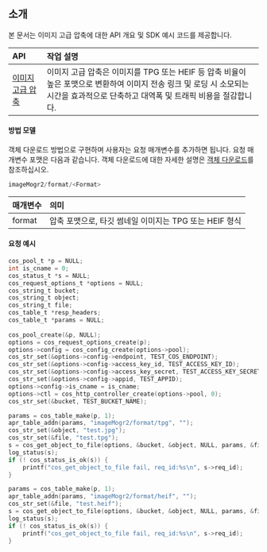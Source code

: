 ## 소개

본 문서는 이미지 고급 압축에 대한 API 개요 및 SDK 예시 코드를 제공합니다.


| API           |  작업 설명               |
| :--------------- |  :--------------------- |
| [이미지 고급 압축](https://intl.cloud.tencent.com/document/product/436/40119)|이미지 고급 압축은 이미지를 TPG 또는 HEIF 등 압축 비율이 높은 포맷으로 변환하여 이미지 전송 링크 및 로딩 시 소모되는 시간을 효과적으로 단축하고 대역폭 및 트래픽 비용을 절감합니다. |

#### 방법 모델

객체 다운로드 방법으로 구현하며 사용자는 요청 매개변수를 추가하면 됩니다. 요청 매개변수 포맷은 다음과 같습니다. 객체 다운로드에 대한 자세한 설명은 [객체 다운로드](https://intl.cloud.tencent.com/document/product/436/31518)를 참조하십시오.

```c
imageMogr2/format/<Format>
```
| 매개변수       | 의미                                           |
| :--------- | :--------------------------------------------- |
| format | 압축 포맷으로, 타깃 썸네일 이미지는 TPG 또는 HEIF 형식 |



#### 요청 예시

```c
cos_pool_t *p = NULL;
int is_cname = 0; 
cos_status_t *s = NULL;
cos_request_options_t *options = NULL;
cos_string_t bucket;
cos_string_t object;
cos_string_t file;
cos_table_t *resp_headers;
cos_table_t *params = NULL;
  
cos_pool_create(&p, NULL);
options = cos_request_options_create(p);
options->config = cos_config_create(options->pool);
cos_str_set(&options->config->endpoint, TEST_COS_ENDPOINT);
cos_str_set(&options->config->access_key_id, TEST_ACCESS_KEY_ID);
cos_str_set(&options->config->access_key_secret, TEST_ACCESS_KEY_SECRET);
cos_str_set(&options->config->appid, TEST_APPID);
options->config->is_cname = is_cname;
options->ctl = cos_http_controller_create(options->pool, 0);
cos_str_set(&bucket, TEST_BUCKET_NAME);

params = cos_table_make(p, 1);
apr_table_addn(params, "imageMogr2/format/tpg", "");
cos_str_set(&object, "test.jpg");
cos_str_set(&file, "test.tpg");
s = cos_get_object_to_file(options, &bucket, &object, NULL, params, &file, &resp_headers);
log_status(s);
if (! cos_status_is_ok(s)) {
    printf("cos_get_object_to_file fail, req_id:%s\n", s->req_id);
}

params = cos_table_make(p, 1);
apr_table_addn(params, "imageMogr2/format/heif", "");
cos_str_set(&file, "test.heif");
s = cos_get_object_to_file(options, &bucket, &object, NULL, params, &file, &resp_headers);
log_status(s);
if (! cos_status_is_ok(s)) {
    printf("cos_get_object_to_file fail, req_id:%s\n", s->req_id);
}
```
